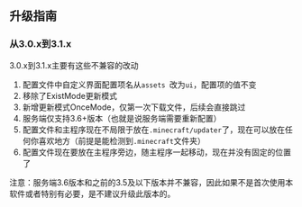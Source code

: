 ## 升级指南

### 从3.0.x到3.1.x

3.0.x到3.1.x主要有这些不兼容的改动

1. 配置文件中自定义界面配置项名从`assets `改为`ui`，配置项的值不变
2. 移除了ExistMode更新模式
3. 新增更新模式OnceMode，仅第一次下载文件，后续会直接跳过
4. 服务端仅支持3.6+版本（也就是说服务端需要重新配置）
5. 配置文件和主程序现在不局限于放在`.minecraft/updater`了，现在可以放在任何你喜欢地方（前提是能检测到`.minecraft`文件夹）
6. 配置文件现在要放在主程序旁边，随主程序一起移动，现在并没有固定的位置了

注意：服务端3.6版本和之前的3.5及以下版本并不兼容，因此如果不是首次使用本软件或者特别有必要，是不建议升级此版本的。